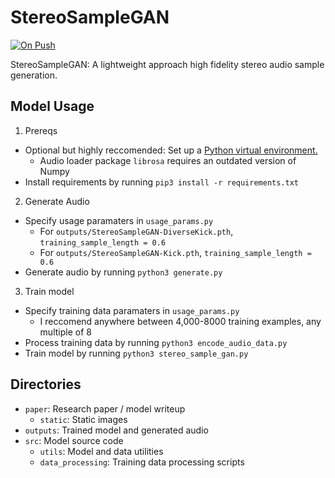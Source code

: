 # StereoSampleGAN

[![On Push](https://github.com/shuklabhay/stereo-sample-gan/actions/workflows/push.yml/badge.svg)](https://github.com/shuklabhay/stereo-sample-gan/actions/workflows/push.yml/badge.svg)

StereoSampleGAN: A lightweight approach high fidelity stereo audio sample generation.

## Model Usage

1. Prereqs

- Optional but highly reccomended: Set up a [Python virtual environment.](https://www.youtube.com/watch?v=e5GL1obY_sI)
  - Audio loader package `librosa` requires an outdated version of Numpy
- Install requirements by running `pip3 install -r requirements.txt`

2. Generate Audio

- Specify usage paramaters in `usage_params.py`
  - For `outputs/StereoSampleGAN-DiverseKick.pth`, `training_sample_length = 0.6`
  - For `outputs/StereoSampleGAN-Kick.pth`, `training_sample_length = 0.6`
- Generate audio by running `python3 generate.py`

3. Train model

- Specify training data paramaters in `usage_params.py`
  - I reccomend anywhere between 4,000-8000 training examples, any multiple of 8
- Process training data by running `python3 encode_audio_data.py`
- Train model by running `python3 stereo_sample_gan.py`

## Directories

- `paper`: Research paper / model writeup
  - `static`: Static images
- `outputs`: Trained model and generated audio
- `src`: Model source code
  - `utils`: Model and data utilities
  - `data_processing`: Training data processing scripts
